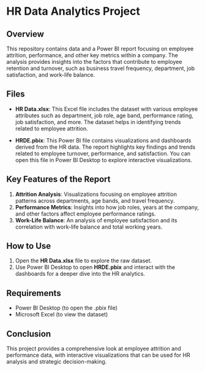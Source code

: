 # HR Data Analytics Project

## Overview

This repository contains data and a Power BI report focusing on employee attrition, performance, and other key metrics within a company. The analysis provides insights into the factors that contribute to employee retention and turnover, such as business travel frequency, department, job satisfaction, and work-life balance.

## Files

- **HR Data.xlsx**: This Excel file includes the dataset with various employee attributes such as department, job role, age band, performance rating, job satisfaction, and more. The dataset helps in identifying trends related to employee attrition.
  
- **HRDE.pbix**: This Power BI file contains visualizations and dashboards derived from the HR data. The report highlights key findings and trends related to employee turnover, performance, and satisfaction. You can open this file in Power BI Desktop to explore interactive visualizations.

## Key Features of the Report

1. **Attrition Analysis**: Visualizations focusing on employee attrition patterns across departments, age bands, and travel frequency.
2. **Performance Metrics**: Insights into how job roles, years at the company, and other factors affect employee performance ratings.
3. **Work-Life Balance**: An analysis of employee satisfaction and its correlation with work-life balance and total working years.

## How to Use

1. Open the **HR Data.xlsx** file to explore the raw dataset.
2. Use Power BI Desktop to open **HRDE.pbix** and interact with the dashboards for a deeper dive into the HR analytics.

## Requirements

- Power BI Desktop (to open the .pbix file)
- Microsoft Excel (to view the dataset)

## Conclusion

This project provides a comprehensive look at employee attrition and performance data, with interactive visualizations that can be used for HR analysis and strategic decision-making.
